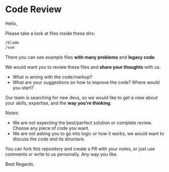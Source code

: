# Code Review

Hello,

Please take a look at files inside these dirs:  
```markdown
/blade
/vue
```

There you can see example files **with many problems** and **legacy code**.

We would want you to review these files and **share your thoughts** with us.

- What is wrong with the code/markup?
- What are your suggestions on how to improve the code? Where would you start?

Our team is searching for new devs, so we would like to get a view about your 
skills, expertise, and the **way you're thinking**.

Notes:
- We are not expecting the best/perfect solution or complete review. Choose any piece of code you want.
- We are not asking you to go into logic or how it works, we would want to discuss the code and its structure.

You can fork this repository and create a PR with your notes, or just use comments or write to us personally. Any way you like.

Best Regards.

